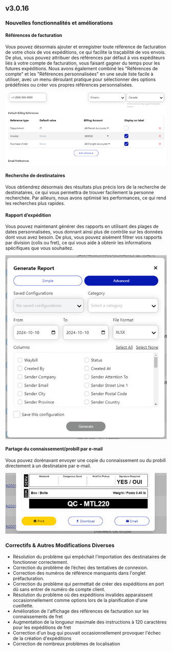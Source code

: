 ## v3.0.16

### Nouvelles fonctionnalités et améliorations

#### Références de facturation

Vous pouvez désormais ajouter et enregistrer toute référence de facturation de votre choix de vos expéditions, ce qui facilite la traçabilité de vos envois. De plus, vous pouvez attribuer des références par défaut à vos expéditeurs liés à votre compte de facturation, vous faisant gagner du temps pour les futures expéditions. Nous avons également combiné les "Références de compte" et les "Références personnalisées" en une seule liste facile à utiliser, avec un menu déroulant pratique pour sélectionner des options prédéfinies ou créer vos propres références personnalisées.

![Ajout d'une référence par défaut à l'expéditeur](https://raw.githubusercontent.com/GLSCanada/shipping-assets/8ec41314203ef8b1a05a9077ca3797a2c3737d75/release-notes/3.0.16/assets/sender-default-ref.webp)

#### Recherche de destinataires

Vous obtiendrez désormais des résultats plus précis lors de la recherche de destinataires, ce qui vous permettra de trouver facilement la personne recherchée. Par ailleurs, nous avons optimisé les performances, ce qui rend les recherches plus rapides.

#### Rapport d’expédition

Vous pouvez maintenant générer des rapports en utilisant des plages de dates personnalisées, vous donnant ainsi plus de contrôle sur les données dont vous avez besoin. De plus, vous pouvez aisément filtrer vos rapports par division (colis ou fret), ce qui vous aide à obtenir les informations spécifiques que vous souhaitez.

![Fenêtre de dialogue Générer un rapport d'expédition](https://raw.githubusercontent.com/GLSCanada/shipping-assets/e2288a016a9f3035650f1332a4ddc0f511af08b0/release-notes/3.0.16/assets/generate-report.png)

#### Partage du connaissement/probill par e-mail

Vous pouvez dorénavant envoyer une copie du connaissement ou du probill directement à un destinataire par e-mail.

![Envoi d'une lettre de voiture par courrier électronique](https://raw.githubusercontent.com/GLSCanada/shipping-assets/a898bcdc37449eef1f782bce1869a56e3c74b57f/release-notes/3.0.16/assets/label-email.webp)

### Correctifs & Autres Modifications Diverses

- Résolution du problème qui empêchait l'importation des destinataires de fonctionner correctement.
- Correction du problème de l’échec des tentatives de connexion.
- Correction des numéros de référence manquants dans l'onglet préfacturation.
- Correction du problème qui permettait de créer des expéditions en port dû sans entrer de numéro de compte client.
- Résolution du problème où des expéditions invalides apparaissent occasionnellement comme options lors de la planification d'une cueillette.
- Amélioration de l'affichage des références de facturation sur les connaissements de fret
- Augmentation de la longueur maximale des instructions à 120 caractères pour les expéditions de fret
- Correction d'un bug qui pouvait occasionnellement provoquer l'échec de la création d'expéditions
- Correction de nombreux problèmes de localisation
